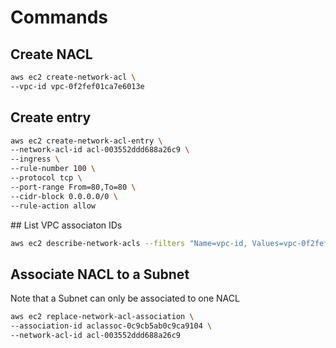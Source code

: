 # Commands

## Create NACL
```sh
aws ec2 create-network-acl \
--vpc-id vpc-0f2fef01ca7e6013e
```

## Create entry
```sh
aws ec2 create-network-acl-entry \
--network-acl-id acl-003552ddd688a26c9 \
--ingress \
--rule-number 100 \
--protocol tcp \
--port-range From=80,To=80 \
--cidr-block 0.0.0.0/0 \
--rule-action allow
```

## List VPC associaton IDs
```sh
aws ec2 describe-network-acls --filters "Name=vpc-id, Values=vpc-0f2fef01ca7e6013e"
```

## Associate NACL to a Subnet
Note that a Subnet can only be associated to one NACL

```sh
aws ec2 replace-network-acl-association \
--association-id aclassoc-0c9cb5ab0c9ca9104 \
--network-acl-id acl-003552ddd688a26c9
```
